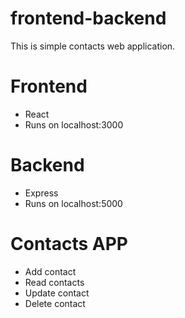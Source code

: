 # frontend-backend
This is simple contacts web application.

# Frontend
  - React
  - Runs on localhost:3000
# Backend
  - Express
  - Runs on localhost:5000

# Contacts APP
  - Add contact
  - Read contacts
  - Update contact
  - Delete contact

